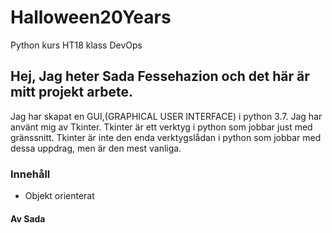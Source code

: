 # Halloween20Years
Python kurs HT18 klass DevOps 

## Hej, Jag heter Sada Fessehazion och det här är mitt projekt arbete.

Jag har skapat en GUI,(GRAPHICAL USER INTERFACE) i python 3.7. Jag har använt mig av Tkinter. Tkinter är ett verktyg i python som jobbar just med gränssnitt. Tkinter är inte den enda verktygslådan i python som jobbar med dessa uppdrag, men är den mest vanliga.

### Innehåll
* Objekt orienterat



#### Av Sada
